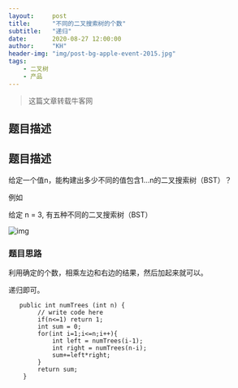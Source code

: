 ```yaml
---
layout:     post
title:      "不同的二叉搜索树的个数"
subtitle:   "递归"
date:       2020-08-27 12:00:00
author:     "KH"
header-img: "img/post-bg-apple-event-2015.jpg"
tags:
    - 二叉树
    - 产品
---
```


> 这篇文章转载牛客网

## 题目描述

## 题目描述

给定一个值n，能构建出多少不同的值包含1...n的二叉搜索树（BST）？

例如

给定 n = 3, 有五种不同的二叉搜索树（BST）

![img](https://uploadfiles.nowcoder.com/images/20200819/59_1597814998150_B174853E6D8B3AC7D1CB1011AFCDDA64)

### 题目思路

利用确定的个数，相乘左边和右边的结果，然后加起来就可以。

递归即可。

```vim
   public int numTrees (int n) {
        // write code here
        if(n<=1) return 1;
        int sum = 0;
        for(int i=1;i<=n;i++){
            int left = numTrees(i-1);
            int right = numTrees(n-i);
            sum+=left*right;
        }
        return sum;
    }
```





